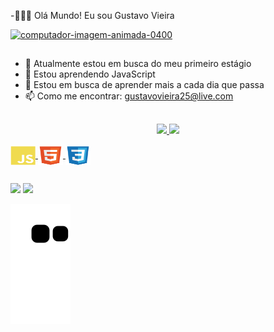 -👱🏻‍♂️ Olá Mundo! Eu sou Gustavo Vieira

 <a href="https://www.imagensanimadas.com/cat-computadores-56.htm"><img src="https://www.imagensanimadas.com/data/media/56/computador-imagem-animada-0400.gif" border="0" alt="computador-imagem-animada-0400" /></a>

##

- 🔭 Atualmente estou em busca do meu primeiro estágio
- 🌱 Estou aprendendo JavaScript
- 👯 Estou em busca de aprender mais a cada dia que passa
- 📫 Como me encontrar: gustavovieira25@live.com

##

<div align="center">
  <a href="https://github.com/GusttavoBR">
  <img height="180em" src="https://github-readme-stats.vercel.app/api?username=GusttavoBR&show_icons=true&theme=aura&include_all_commits=true&count_private=true"/>
  <img height="180em" src="https://github-readme-stats.vercel.app/api/top-langs/?username=GusttavoBR&layout=compact&langs_count=7&theme=aura"/>
</div>
<div style="display: inline_block"><br>
  <img align="center" alt="Guh-Js" height="30" width="40" src="https://raw.githubusercontent.com/devicons/devicon/master/icons/javascript/javascript-plain.svg">
  <img align="center" alt="Guh-Js" height="30" width="40" src="https://raw.githubusercontent.com/devicons/devicon/master/icons/html5/html5-original.svg">
  <img align="center" alt="Guh-Js" height="30" width="40" src="https://raw.githubusercontent.com/devicons/devicon/master/icons/css3/css3-original.svg">
  

</div>
  
  ##
 
<div> 
  <a href = "mailto:gustavovieira25@live.com"><img src="https://img.shields.io/badge/Microsoft_Outlook-0078D4?style=for-the-badge&logo=microsoft-outlook&logoColor=white" target="_blank"></a>
  <a href="https://www.linkedin.com/in/gustavo-vieira-arruda-267019175/" target="_blank"><img src="https://img.shields.io/badge/-LinkedIn-%230077B5?style=for-the-badge&logo=linkedin&logoColor=white" target="_blank"></a> 
 
  ![Snake animation](https://github.com/GusttavoBR/GusttavoBR/blob/output/github-contribution-grid-snake.svg)
 
</div>

